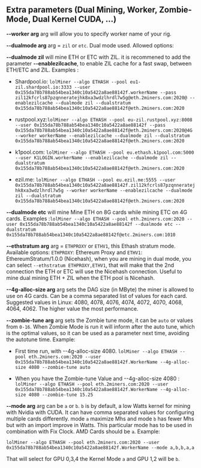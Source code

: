 ## Extra parameters (Dual Mining, Worker, Zombie-Mode, Dual Kernel CUDA, ...)

**--worker arg** arg will allow you to specify worker name of your rig.

**--dualmode arg** arg = `zil` or `etc`. Dual mode used. Allowed options: 

**--dualmode zil** will mine ETH or ETC with ZIL. it is recommened to add  the parameter **--enablezilcache**, to enable ZIL cache for a fast swap, between ETH/ETC and ZIL. Examples :

* Shardpool.io: `lolMiner --algo ETHASH --pool eu1-zil.shardpool.io:3333 --user 0x155da78b788ab54bea1340c10a5422a8ae88142f.workerName --pass zil12kfcrls87pzqnneratejhk8xa3wdzlhrdl7w5g@eth.2miners.com:2020@ --enablezilcache --dualmode zil --dualstratum 0x155da78b788ab54bea1340c10a5422a8ae88142f@eth.2miners.com:2020`

* rustpool.xyz:`lolMiner --algo ETHASH --pool eu-zil.rustpool.xyz:8008 --user 0x155da78b788ab54bea1340c10a5422a8ae88142f --pass 0x155da78b788ab54bea1340c10a5422a8ae88142f@eth.2miners.com:2020@4G --worker workerName --enablezilcache --dualmode zil --dualstratum 0x155da78b788ab54bea1340c10a5422a8ae88142f@eth.2miners.com:2020`

* k1pool.com: `lolMiner --algo ETHASH --pool eu.ethash.k1pool.com:5000 --user K1LOGIN.workerName --enablezilcache --dualmode zil --dualstratum 0x155da78b788ab54bea1340c10a5422a8ae88142f@eth.2miners.com:2020`

* ezil.me: `lolMiner --algo ETHASH --pool eu.ezil.me:5555 --user 0x155da78b788ab54bea1340c10a5422a8ae88142f.zil12kfcrls87pzqnneratejhk8xa3wdzlhrdl7w5g --worker workerName --enablezilcache --dualmode zil --dualstratum 0x155da78b788ab54bea1340c10a5422a8ae88142f@eth.2miners.com:2020`

**--dualmode etc** will mine Mine ETH on 8G cards while mining ETC on 4G cards. Examples :`lolMiner --algo ETHASH --pool eth.2miners.com:2020 --user 0x155da78b788ab54bea1340c10a5422a8ae88142f --dualmode etc --dualstratum 0x155da78b788ab54bea1340c10a5422a8ae88142f@etc.2miners.com:1010`

**--ethstratum arg** arg = `ETHPROXY` or `ETHV1`, this  Ethash stratum mode. Available options: `ETHPROXY`: Ethereum Proxy and `ETHV1`: EthereumStratum/1.0.0 (Nicehash), when you are mining in dual mode, you can select `--ethstratum ETHPROXY,ETHV1`, that will make that the 2nd connection the ETH or ETC will use the Nicehash connection. Useful to mine dual mining ETH + ZIL when the ETH pool is Nicehash.

**--4g-alloc-size arg** arg sets the DAG size (in MByte) the miner is allowed to use on 4G cards. Can be a comma separated list of values for each card. Suggested values in Linux: 4080, 4078, 4076, 4074, 4072, 4070, 4068, 4064, 4062. The higher value the most performance.

**--zombie-tune arg**  arg sets the Zombie tune mode, it can be `auto` or values from `0-16`. When Zombie Mode is run it will inform after the auto tune, which is the optimal values, so it can be used as a parameter next time, avoiding the autotune time. Example:

* First time run, with --4g-alloc-size 4080. 
`lolMiner --algo ETHASH --pool eth.2miners.com:2020 --user 0x155da78b788ab54bea1340c10a5422a8ae88142f.WorkerName --4g-alloc-size 4080 --zombie-tune auto`

* When you have the Zombie-tune Value and --4g-alloc-size 4080 :
`lolMiner --algo ETHASH --pool eth.2miners.com:2020 --user 0x155da78b788ab54bea1340c10a5422a8ae88142f.WorkerName --4g-alloc-size 4080 --zombie-tune 15.25`

**--mode arg** arg can be `a` or `b`. `b` is by default, a low Watts kernel for mining with Nvidia with CUDA. It can have comma separated values for configuring multiple cards differently. mode `a` maximize Mhs and mode `b` has fewer Mhs but with an import improve in Watts. This particular mode has to be used in combination with Fix Clock. AMD Cards should be `a`. Example:

`lolMiner --algo ETHASH --pool eth.2miners.com:2020 --user 0x155da78b788ab54bea1340c10a5422a8ae88142f.WorkerName --mode a,b,b,a,a`

That will select for GPU 0,3,4 the Kernel Mode `a` and GPU 1,2 will be `b`.